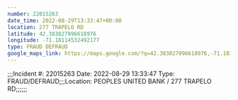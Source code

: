 ```yaml
---
number: 22015263
date_time: 2022-08-29T13:33:47+00:00
location: 277 TRAPELO RD
latitude: 42.383827996618976
longitude: -71.18114532492177
type: FRAUD DEFRAUD
google_maps_link: https://maps.google.com/?q=42.383827996618976,-71.18114532492177
---
```


;;;Incident #: 22015263  Date: 2022-08-29 13:33:47   Type: FRAUD/DEFRAUD;;;Location: PEOPLES UNITED BANK / 277 TRAPELO RD;;;;;;

